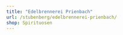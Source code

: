```yaml
---
title: "Edelbrennerei Prienbach"
url: /stubenberg/edelbrennerei-prienbach/
shop: Spirituosen
---
```


